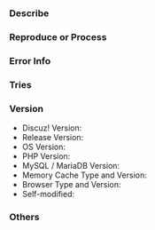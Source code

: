 ### **Describe**

### **Reproduce or Process**

### **Error Info**

### **Tries**

### **Version**

* Discuz! Version:
* Release Version:
* OS Version:
* PHP Version:
* MySQL / MariaDB Version:
* Memory Cache Type and Version:
* Browser Type and Version:
* Self-modified:

### **Others**
